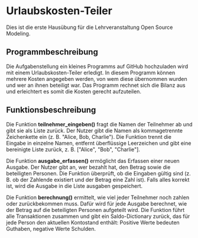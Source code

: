 # Urlaubskosten-Teiler
Dies ist die erste Hausübung für die Lehrveranstaltung Open Source Modeling.

## Programmbeschreibung
Die Aufgabenstellung ein kleines Programms auf GitHub hochzuladen wird mit einem Urlaubskosten-Teiler erledigt. In diesem Programm können mehrere Kosten angegeben werden, von wem diese übernommen wurden und wer an ihnen beteiligt war. Das Programm rechnet sich die Bilanz aus und erleichtert es somit die Kosten gerecht aufzuteilen.

## Funktionsbeschreibung
Die Funktion **teilnehmer_eingeben()** fragt die Namen der Teilnehmer ab und gibt sie als Liste zurück. Der Nutzer gibt die Namen als kommagetrennte Zeichenkette ein (z. B. "Alice, Bob, Charlie"). Die Funktion trennt die Eingabe in einzelne Namen, entfernt überflüssige Leerzeichen und gibt eine bereinigte Liste zurück, z. B. ["Alice", "Bob", "Charlie"].

Die Funktion **ausgabe_erfassen()** ermöglicht das Erfassen einer neuen Ausgabe. Der Nutzer gibt an, wer bezahlt hat, den Betrag sowie die beteiligten Personen. Die Funktion überprüft, ob die Eingaben gültig sind (z. B. ob der Zahlende existiert und der Betrag eine Zahl ist). Falls alles korrekt ist, wird die Ausgabe in die Liste ausgaben gespeichert.

Die Funktion **berechnung()** ermittelt, wie viel jeder Teilnehmer noch zahlen oder zurückbekommen muss. Dafür wird für jede Ausgabe berechnet, wie der Betrag auf die beteiligten Personen aufgeteilt wird. Die Funktion führt alle Transaktionen zusammen und gibt ein Saldo-Dictionary zurück, das für jede Person den aktuellen Kontostand enthält: Positive Werte bedeuten Guthaben, negative Werte Schulden.
